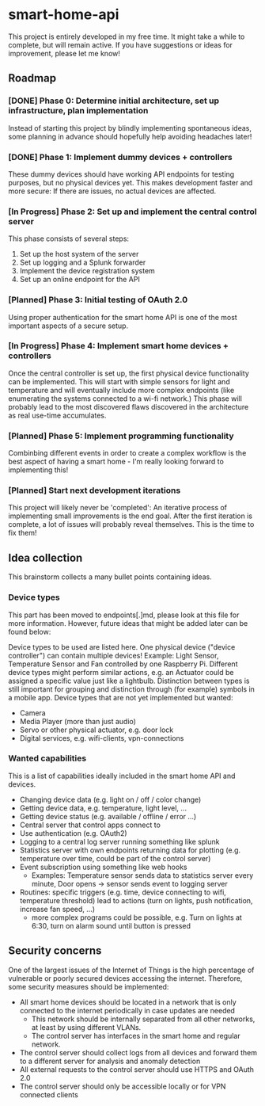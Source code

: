 # smart-home-api

This project is entirely developed in my free time. It might take a while to complete, but will remain active. If you have suggestions or ideas for improvement, please let me know!

## Roadmap

### [DONE] Phase 0: Determine initial architecture, set up infrastructure, plan implementation

Instead of starting this project by blindly implementing spontaneous ideas, some planning in advance should hopefully help avoiding headaches later!

### [DONE] Phase 1: Implement dummy devices + controllers

These dummy devices should have working API endpoints for testing purposes, but no physical devices yet. This makes development faster and more secure: If there are issues, no actual devices are affected.

### [In Progress] Phase 2: Set up and implement the central control server

This phase consists of several steps:

1. Set up the host system of the server
2. Set up logging and a Splunk forwarder
3. Implement the device registration system
4. Set up an online endpoint for the API

### [Planned] Phase 3: Initial testing of OAuth 2.0

Using proper authentication for the smart home API is one of the most important aspects of a secure setup.

### [In Progress] Phase 4: Implement smart home devices + controllers

Once the central controller is set up, the first physical device functionality can be implemented. This will start with simple sensors for light and temperature and will eventually include more complex endpoints (like enumerating the systems connected to a wi-fi network.) This phase will probably lead to the most discovered flaws discovered in the architecture as real use-time accumulates.

### [Planned] Phase 5: Implement programming functionality

Combinbing different events in order to create a complex workflow is the best aspect of having a smart home - I'm really looking forward to implementing this!

### [Planned] Start next development iterations

This project will likely never be 'completed': An iterative process of implementing small improvements is the end goal. After the first iteration is complete, a lot of issues will probably reveal themselves. This is the time to fix them!

## Idea collection

This brainstorm collects a many bullet points containing ideas.

### Device types

This part has been moved to endpoints[.]md, please look at this file for more information.
However, future ideas that might be added later can be found below:

Device types to be used are listed here. One physical device ("device controller") can contain multiple devices! Example: Light Sensor, Temperature Sensor and Fan controlled by one Raspberry Pi. Different device types might perform similar actions, e.g. an Actuator could be assigned a specific value just like a lightbulb. Distinction between types is still important for grouping and distinction through (for example) symbols in a mobile app. Device types that are not yet implemented but wanted:

- Camera
- Media Player (more than just audio)
- Servo or other physical actuator, e.g. door lock
- Digital services, e.g. wifi-clients, vpn-connections

### Wanted capabilities

This is a list of capabilities ideally included in the smart home API and devices.

- Changing device data (e.g. light on / off / color change)
- Getting device data, e.g. temperature, light level, ...
- Getting device status (e.g. available / offline / error ...)
- Central server that control apps connect to
- Use authentication (e.g. OAuth2)
- Logging to a central log server running something like splunk
- Statistics server with own endpoints returning data for plotting (e.g. temperature over time, could be part of the control server)
- Event subscription using something like web hooks
  - Examples: Temperature sensor sends data to statistics server every minute, Door opens -> sensor sends event to logging server
- Routines: specific triggers (e.g. time, device connecting to wifi, temperature threshold) lead to actions (turn on lights, push notification, increase fan speed, ...)
  - more complex programs could be possible, e.g. Turn on lights at 6:30, turn on alarm sound until button is pressed

## Security concerns

One of the largest issues of the Internet of Things is the high percentage of vulnerable or poorly secured devices accessing the internet.
Therefore, some security measures should be implemented:

- All smart home devices should be located in a network that is only connected to the internet periodically in case updates are needed
  - This network should be internally separated from all other networks, at least by using different VLANs.
  - The control server has interfaces in the smart home and regular network.
- The control server should collect logs from all devices and forward them to a different server for analysis and anomaly detection
- All external requests to the control server should use HTTPS and OAuth 2.0
- The control server should only be accessible locally or for VPN connected clients
